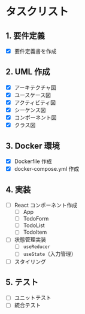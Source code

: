 # タスクリスト

## 1. 要件定義
- [x] 要件定義書を作成

## 2. UML 作成
- [x] アーキテクチャ図
- [x] ユースケース図
- [x] アクティビティ図
- [x] シーケンス図
- [x] コンポーネント図
- [x] クラス図

## 3. Docker 環境
- [x] Dockerfile 作成
- [x] docker-compose.yml 作成

## 4. 実装
- [ ] React コンポーネント作成
  - [ ] App
  - [ ] TodoForm
  - [ ] TodoList
  - [ ] TodoItem
- [ ] 状態管理実装
  - [ ] `useReducer`
  - [ ] `useState`（入力管理）
- [ ] スタイリング

## 5. テスト
- [ ] ユニットテスト
- [ ] 統合テスト
